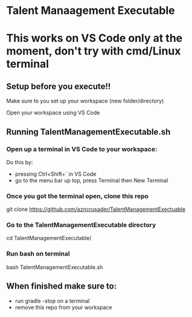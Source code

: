 # Talent Manaagement Executable

# This works on VS Code only at the moment, don't try with cmd/Linux terminal

## Setup before you execute!!
Make sure to you set up your workspace (new folder/directory)

Open your workspace using VS Code

## Running TalentManagementExecutable.sh
### Open up a terminal in VS Code to your workspace:
  Do this by:
  * pressing Ctrl+Shift+` in VS Code
  * go to the menu bar up top, press Terminal then New Terminal

### Once you got the terminal open, clone this repo
git clone https://github.com/azncrusader/TalentManagementExectuable

### Go to the TalentManagementExecutable directory
cd TalentManagementExecutable/

### Run bash on terminal
bash TalentManagementExecutable.sh

## When finished make sure to:
* run gradle -stop on a terminal
* remove this repo from your workspace

